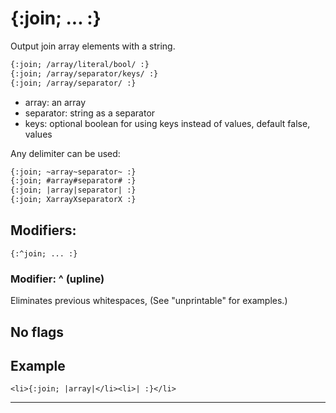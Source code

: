{:join; ... :}
==============

Output join array elements with a string.

```html
{:join; /array/literal/bool/ :}
{:join; /array/separator/keys/ :}
{:join; /array/separator/ :}
```

* array: an array
* separator: string as a separator
* keys: optional boolean for using keys instead of values, default false, values

Any delimiter can be used:

```html
{:join; ~array~separator~ :}
{:join; #array#separator# :}
{:join; |array|separator| :}
{:join; XarrayXseparatorX :}
```

Modifiers:
----------

```text
{:^join; ... :}
```

### Modifier: ^ (upline)

Eliminates previous whitespaces, (See "unprintable" for examples.)

No flags
--------

Example
-------

```text
<li>{:join; |array|</li><li>| :}</li>
```

---
